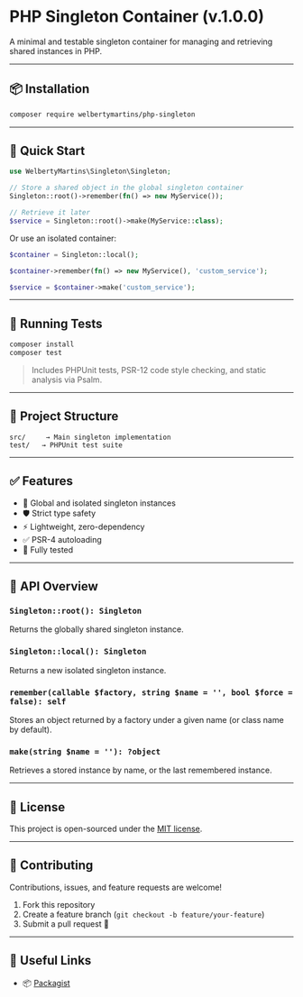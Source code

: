 # PHP Singleton Container (v.1.0.0)
A minimal and testable singleton container for managing and retrieving shared instances in PHP.

---

## 📦 Installation

```bash
composer require welbertymartins/php-singleton
````

---

## 🚀 Quick Start

```php
use WelbertyMartins\Singleton\Singleton;

// Store a shared object in the global singleton container
Singleton::root()->remember(fn() => new MyService());

// Retrieve it later
$service = Singleton::root()->make(MyService::class);
```

Or use an isolated container:

```php
$container = Singleton::local();

$container->remember(fn() => new MyService(), 'custom_service');

$service = $container->make('custom_service');
```

---

## 🧪 Running Tests

```bash
composer install
composer test
```

> Includes PHPUnit tests, PSR-12 code style checking, and static analysis via Psalm.

---

## 📁 Project Structure

```
src/     → Main singleton implementation  
test/   → PHPUnit test suite  
```

---

## ✅ Features

* 🧩 Global and isolated singleton instances
* 🛡️ Strict type safety
* ⚡ Lightweight, zero-dependency
* ✅ PSR-4 autoloading
* 🧪 Fully tested

---

## 📘 API Overview

### `Singleton::root(): Singleton`

Returns the globally shared singleton instance.

### `Singleton::local(): Singleton`

Returns a new isolated singleton instance.

### `remember(callable $factory, string $name = '', bool $force = false): self`

Stores an object returned by a factory under a given name (or class name by default).

### `make(string $name = ''): ?object`

Retrieves a stored instance by name, or the last remembered instance.

---

## 📄 License

This project is open-sourced under the [MIT license](LICENSE).

---

## 🤝 Contributing

Contributions, issues, and feature requests are welcome!

1. Fork this repository
2. Create a feature branch (`git checkout -b feature/your-feature`)
3. Submit a pull request 🚀

---

## 🔗 Useful Links

* 📦 [Packagist](https://packagist.org/packages/welbertymartins/php-singleton)
